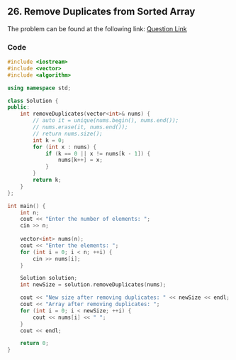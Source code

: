 ## 26. Remove Duplicates from Sorted Array
The problem can be found at the following link: [Question Link](https://leetcode.com/problems/remove-duplicates-from-sorted-array/)

### Code

```cpp
#include <iostream>
#include <vector>
#include <algorithm>

using namespace std;

class Solution {
public:
    int removeDuplicates(vector<int>& nums) {
        // auto it = unique(nums.begin(), nums.end());
        // nums.erase(it, nums.end());
        // return nums.size();
        int k = 0;
        for (int x : nums) {
            if (k == 0 || x != nums[k - 1]) {
                nums[k++] = x;
            }
        }
        return k;
    }
};

int main() {
    int n;
    cout << "Enter the number of elements: ";
    cin >> n;
    
    vector<int> nums(n);
    cout << "Enter the elements: ";
    for (int i = 0; i < n; ++i) {
        cin >> nums[i];
    }

    Solution solution;
    int newSize = solution.removeDuplicates(nums);

    cout << "New size after removing duplicates: " << newSize << endl;
    cout << "Array after removing duplicates: ";
    for (int i = 0; i < newSize; ++i) {
        cout << nums[i] << " ";
    }
    cout << endl;

    return 0;
}
```